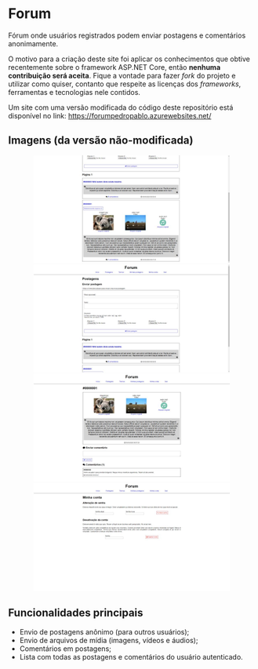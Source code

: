 # Forum
Fórum onde usuários registrados podem enviar postagens e comentários anonimamente.

O motivo para a criação deste site foi aplicar os conhecimentos que obtive recentemente sobre o 
framework ASP.NET Core, então **nenhuma contribuição será aceita**. Fique a vontade para fazer *fork* do projeto 
e utilizar como quiser, contanto que respeite as licenças dos *frameworks*, ferramentas e tecnologias nele contidos.

Um site com uma versão modificada do código deste repositório está disponível no link: https://forumpedropablo.azurewebsites.net/

## Imagens (da versão não-modificada)
<div align="center">
  <img src="Screenshots/screenshot1.jpg" width="400" height="220" />
  <img src="Screenshots/screenshot2.jpg" width="400" height="220" />
  <img src="Screenshots/screenshot3.jpg" width="400" height="220" />
  <img src="Screenshots/screenshot4.jpg" width="400" height="220" />
</div>

## Funcionalidades principais
* Envio de postagens anônimo (para outros usuários);
* Envio de arquivos de mídia (imagens, vídeos e áudios);
* Comentários em postagens;
* Lista com todas as postagens e comentários do usuário autenticado.
